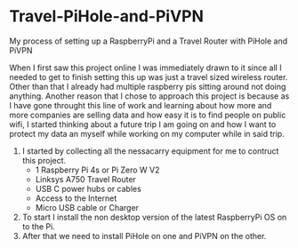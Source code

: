 # Travel-PiHole-and-PiVPN
My process of setting up a RaspberryPi and a Travel Router with PiHole and PiVPN


When I first saw this project online I was immediately drawn to it since all I needed to get to finish setting this up was just a travel sized wireless router. Other than that I already had multiple raspberry pis sitting around not doing anything. Another reason that I chose to approach this project is because as I have gone throught this line of work and learning about how more and more companies are selling data and how easy it is to find people on public wifi, I started thinking about a future trip I am going on and how I want to protect my data an myself while working on my computer while in said trip.

1. I started by collecting all the nessacarry equipment for me to contruct this project.
   - 1 Raspberry Pi 4s or Pi Zero W V2
   - Linksys A750 Travel Router
   - USB C power hubs or cables
   - Access to the Internet
   - Micro USB cable or Charger
2. To start I install the non desktop version of the latest RaspberryPi OS on to the Pi.
3. After that we need to install PiHole on one and PiVPN on the other.
